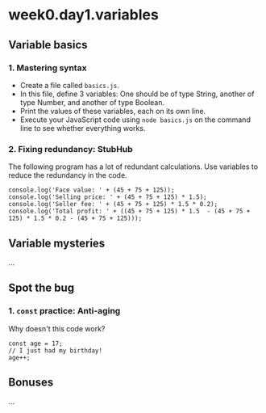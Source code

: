 # week0.day1.variables

## Variable basics

### 1. Mastering syntax
- Create a file called `basics.js`. 
- In this file, define 3 variables: One should be of type String, another of type Number, and another of type Boolean.
- Print the values of these variables, each on its own line.
- Execute your JavaScript code using `node basics.js` on the command line to see whether everything works.

### 2. Fixing redundancy: StubHub

The following program has a lot of redundant calculations. Use variables to reduce the redundancy in the code.

```
console.log('Face value: ' + (45 + 75 + 125));
console.log('Selling price: ' + (45 + 75 + 125) * 1.5);
console.log('Seller fee: ' + (45 + 75 + 125) * 1.5 * 0.2);
console.log('Total profit: ' + ((45 + 75 + 125) * 1.5  - (45 + 75 + 125) * 1.5 * 0.2 - (45 + 75 + 125)));
```

## Variable mysteries
...

## Spot the bug

### 1. `const` practice: Anti-aging

Why doesn't this code work?

```
const age = 17;
// I just had my birthday!
age++;
```

## Bonuses
...
